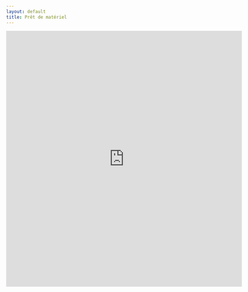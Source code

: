```yaml
---
layout: default
title: Prêt de matériel
---
```


<iframe
src="https://docs.google.com/forms/d/1xc2UpQYssq6VA1P-kHwM4u8TwzUl8aoD-c4C7QIh238/viewform?embedded=true"
    width="640" height="694" frameborder="0" marginheight="0" marginwidth="0">
        Loading...
</iframe>
